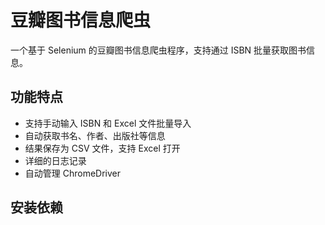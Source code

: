 # 豆瓣图书信息爬虫

一个基于 Selenium 的豆瓣图书信息爬虫程序，支持通过 ISBN 批量获取图书信息。

## 功能特点

- 支持手动输入 ISBN 和 Excel 文件批量导入
- 自动获取书名、作者、出版社等信息
- 结果保存为 CSV 文件，支持 Excel 打开
- 详细的日志记录
- 自动管理 ChromeDriver

## 安装依赖 